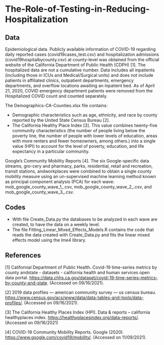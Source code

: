# The-Role-of-Testing-in-Reducing-Hospitalization

## Data
Epidemiological data.  Publicly available information of COVID-19 regarding daily reported cases (covid19cases_test.csv) and hospitalization admissions (covid19hospitalbycounty.csv) at county-level was obtained from the official website of the California Department of Public Health (CDPH) [1]. The hospitalized data are not a cumulative number. Data includes all inpatients (including those in ICUs and Medical/Surgical units) and does not include patients in affiliated clinics, outpatient departments, emergency departments, and overflow locations awaiting an inpatient bed. As of April 21, 2020, COVID emergency department patients were removed from the Hospitalized COVID count and counted separately.
 
The Demographics-CA-Counties.xlsx file contains:
- Demographic characteristics such as age, ethnicity, and race by county reported by the United State Census Bureau [2].
- The California Healthy Place Index [3]. This value combines twenty-five community characteristics  (the number of people living below the poverty line, the number of people with lower levels of education, areas with more renters and fewer homeowners, among others.) into a single value (HPI) to account for the level of poverty, education, and life expectancy in a particular community. 

Google’s Community Mobility Reports [4]. The six Google-specific data streams, gro-cery  and  pharmacy,  parks,  residential,  retail  and  recreation,  transit  stations,  andworkplaces were combined to obtain a single county mobility measure using an un-supervised machine learning method known as principal component analysis (PCA) for each wave: 
mob_google_county_wave_1_.csv, mob_google_county_wave_2_.csv, and mob_google_county_wave_3_.csv.

## Codes
- With file Create_Data.py the databases to be analyzed in each wave are created, to have the data on a weekly level.
- The file Fitting_Linear_Mixed_Effects_Models.R contains the code that reads the data created with Create_Data.py and fits the linear mixed effects model using the lme4 library.

## References
[1] Californial Department of Public Health.  Covid-19 time-series metrics by county andstate - datasets - california health and human services open data portal. https://data.chhs.ca.gov/dataset/covid-19-time-series-metrics-by-county-and-state. (Accessed on 09/16/2021).

[2] 2019 data profiles — american community survey — us census bureau. https://www.census.gov/acs/www/data/data-tables-and-tools/data-profiles/. (Accessed on 09/16/2021).

[3] The  California  Healthy  Places  Index  (HPI). Data  &  reports – california  healthyplaces index. https://healthyplacesindex.org/data-reports/. (Accessed  on 09/16/2021)

[4] COVID-19 Community Mobility Reports.  Google (2020). https://www.google.com/covid19/mobility/. (Accessed on 11/09/2021).
